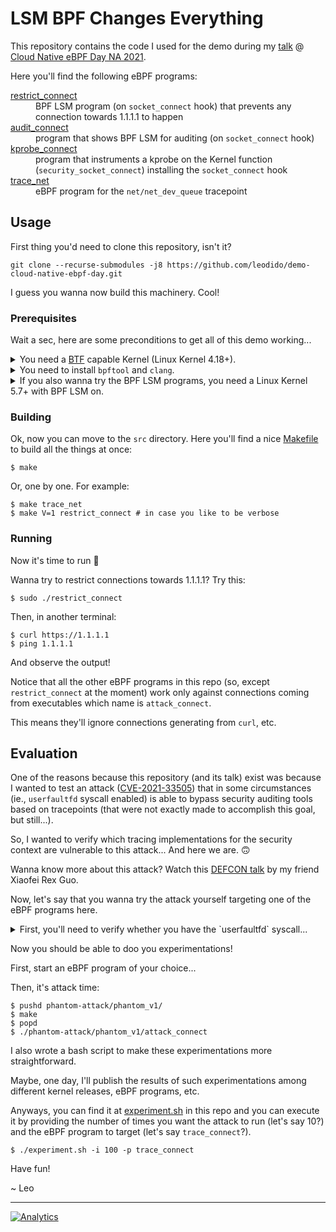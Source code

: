 # LSM BPF Changes Everything

This repository contains the code I used for the demo during my [talk](https://sched.co/mFTQ) @ [Cloud Native eBPF Day NA 2021](https://events.linuxfoundation.org/cloud-native-ebpf-day-north-america/).

Here you'll find the following eBPF programs:

<dl>
  <dt><a href="./src/restrict_connect.bpf.c">restrict_connect</a></dt>
  <dd>BPF LSM program (on <code>socket_connect</code> hook) that prevents any connection towards 1.1.1.1 to happen</dd>
  <dt><a href="./src/audit_connect.bpf.c">audit_connect</a></dt>
  <dd>program that shows BPF LSM for auditing (on <code>socket_connect</code> hook)</dd>
  <dt><a href="./src/kprobe_connect.bpf.c">kprobe_connect</a></dt>
  <dd>program that instruments a kprobe on the Kernel function (<code>security_socket_connect</code>) installing the <code>socket_connect</code> hook</dd>
  <dt><a href="./src/trace_net.bpf.c">trace_net</a></dt>
  <dd>eBPF program for the <code>net/net_dev_queue</code> tracepoint</dd>
</dl>

## Usage

First thing you'd need to clone this repository, isn't it?

```console
git clone --recurse-submodules -j8 https://github.com/leodido/demo-cloud-native-ebpf-day.git
```

I guess you wanna now build this machinery. Cool!

### Prerequisites

Wait a sec, here are some preconditions to get all of this demo working...

<details>
<summary>You need a <a href="https://www.kernel.org/doc/html/latest/bpf/btf.html">BTF</a> capable Kernel (Linux Kernel 4.18+).</summary>
<p>

To check whether you have a BTF enabled kernel run:

```console
$ zcat /proc/config.gz | grep CONFIG_DEBUG_INFO_BTF=
```

Otherwise, you need to recompile you kernel with `CONFIG_DEBUG_INFO_BTF=y`: it's size will increase of ~1.5MB, not a big deal.
</p>
</details>

<details>
<summary>You need to install <code>bpftool</code> and <code>clang</code>.</summary>
<p>

On ArchLinux this is as easy as running:

```console
$ sudo pacman -S bpf clang
```
</p>
</details>

<details>
<summary>If you also wanna try the BPF LSM programs, you need a Linux Kernel 5.7+ with BPF LSM on.</summary>
<p>

To check whether you have it enabled or not:

```console
$ zcat /proc/config.gz | grep CONFIG_LSM=
```

Check if BPF hooks are enabled for LSM by looking at the output to contain them:

```console
CONFIG_LSM="...,bpf"
```

Remember that BPF hooks for LSM can also be enabled via the `lsm` Kernel boot parameters, so take a look there too.

Also check your Kernel supports [BPF LSM instrumentation](https://github.com/torvalds/linux/blob/5d6ab0bb408ffdaac585982faa9ec8c7d5cc349f/kernel/bpf/Kconfig#L77) with:

```console
$ zcat /proc/config.gz | grep CONFIG_BPF_LSM=
```
</p>
</details>

### Building

Ok, now you can move to the `src` directory. Here you'll find a nice [Makefile](./src/Makefile) to build all the things at once:

```console
$ make
```

Or, one by one. For example:

```console
$ make trace_net
$ make V=1 restrict_connect # in case you like to be verbose
```

### Running

Now it's time to run 🏃

Wanna try to restrict connections towards 1.1.1.1? Try this:

```console
$ sudo ./restrict_connect
```

Then, in another terminal:

```console
$ curl https://1.1.1.1
$ ping 1.1.1.1
```

And observe the output!

Notice that all the other eBPF programs in this repo (so, except `restrict_connect` at the moment)
work only against connections coming from executables which name is `attack_connect`.

This means they'll ignore connections generating from `curl`, etc.

## Evaluation

One of the reasons because this repository (and its talk) exist was because I wanted to test an attack ([CVE-2021-33505](https://nvd.nist.gov/vuln/detail/CVE-2021-33505))
that in some circumstances (ie., `userfaultfd` syscall enabled) is able to bypass security auditing tools
based on tracepoints (that were not exactly made to accomplish this goal, but still...).

So, I wanted to verify which tracing implementations for the security context
are vulnerable to this attack... And here we are. 🙃

Wanna know more about this attack? Watch this [DEFCON talk](https://youtu.be/yaAdM8pWKG8) by my friend Xiaofei Rex Guo.

Now, let's say that you wanna try the attack yourself targeting one of the eBPF programs here.

<details>
<summary>First, you'll need to verify whether you have the `userfaultfd` syscall...</summary>
<p>

```console
$ zcat /proc/config.gz | grep CONFIG_USERFAULTFD
```

You'll also need to verify if it is enabled for unprivileged users
(surprisingly, it is enabled for unprivileged users in many distro kernels).

```console
$ cat /proc/sys/vm/unprivileged_userfaultfd
```

If `/proc/sys/vm/unprivileged_userfaultfd` is set to `0`, for the sake of this experimentation set it to `1`, like so:

```console
$ sudo sysctl -w vm.unprivileged_userfaultfd=1
```
</p>
</details>

Now you should be able to doo you experimentations!

First, start an eBPF program of your choice...

Then, it's attack time:

```console
$ pushd phantom-attack/phantom_v1/
$ make
$ popd
$ ./phantom-attack/phantom_v1/attack_connect
```

I also wrote a bash script to make these experimentations more straightforward.

Maybe, one day, I'll publish the results of such experimentations among different kernel releases, eBPF programs, etc.

Anyways, you can find it at [experiment.sh](./experiment.sh) in this repo and you can execute it by providing the number of times you want the attack to run (let's say 10?) and the eBPF program to target (let's say `trace_connect`?).

```console
$ ./experiment.sh -i 100 -p trace_connect
```

Have fun!

~
Leo

---

[![Analytics](https://ga-beacon.appspot.com/UA-49657176-1/demo-cloud-native-ebpf-day?flat)](https://github.com/igrigorik/ga-beacon)
